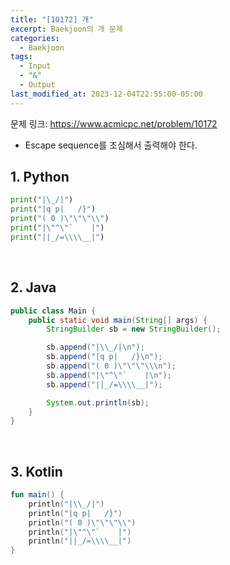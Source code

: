 ```yaml
---
title: "[10172] 개"
excerpt: Baekjoon의 개 문제
categories:
  - Baekjoon
tags:
  - Input
  - "&"
  - Output
last_modified_at: 2023-12-04T22:55:00-05:00
---
```


문제 링크: https://www.acmicpc.net/problem/10172

- Escape sequence를 조심해서 출력해야 한다.

## 1. Python

```python
print("|\_/|")
print("|q p|   /}")
print("( 0 )\"\"\"\\")
print("|\"^\"`    |")
print("||_/=\\\\__|")
```

<br>

## 2. Java

```java
public class Main {
    public static void main(String[] args) {
        StringBuilder sb = new StringBuilder();

        sb.append("|\\_/|\n");
        sb.append("|q p|   /}\n");
        sb.append("( 0 )\"\"\"\\\n");
        sb.append("|\"^\"`    |\n");
        sb.append("||_/=\\\\__|");

        System.out.println(sb);
    }
}
```

<br>

## 3. Kotlin

```kotlin
fun main() {
    println("|\\_/|")
    println("|q p|   /}")
    println("( 0 )\"\"\"\\")
    println("|\"^\"`    |")
    println("||_/=\\\\__|")
}
```
